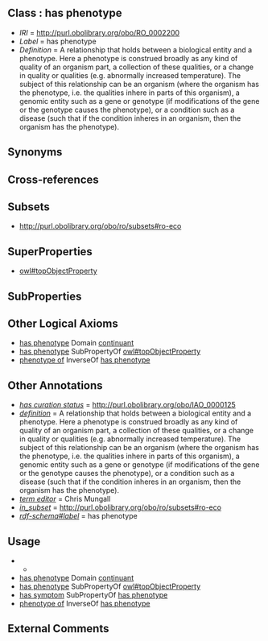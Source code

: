 
## Class : has phenotype

 * *IRI* = http://purl.obolibrary.org/obo/RO_0002200
 * *Label* = has phenotype
 * *Definition* = A relationship that holds between a biological entity and a phenotype. Here a phenotype is construed broadly as any kind of quality of an organism part, a collection of these qualities, or a change in quality or qualities (e.g. abnormally increased temperature). The subject of this relationship can be an organism (where the organism has the phenotype, i.e. the qualities inhere in parts of this organism), a genomic entity such as a gene or genotype (if modifications of the gene or the genotype causes the phenotype), or a condition such as a disease (such that if the condition inheres in an organism, then the organism has the phenotype).

## Synonyms


## Cross-references


## Subsets

 * http://purl.obolibrary.org/obo/ro/subsets#ro-eco

## SuperProperties

 * [owl#topObjectProperty](../../ty/owl#topObjectProperty.md)

## SubProperties


## Other Logical Axioms

 * [has phenotype](../../RO/00/RO_0002200.md) Domain [continuant](../../BFO/02/BFO_0000002.md)
 * [has phenotype](../../RO/00/RO_0002200.md) SubPropertyOf [owl#topObjectProperty](../../ty/owl#topObjectProperty.md)
 * [phenotype of](../../RO/01/RO_0002201.md) InverseOf [has phenotype](../../RO/00/RO_0002200.md)

## Other Annotations

 * *[has curation status](../../IAO/14/IAO_0000114.md)* = http://purl.obolibrary.org/obo/IAO_0000125
 * *[definition](../../IAO/15/IAO_0000115.md)* = A relationship that holds between a biological entity and a phenotype. Here a phenotype is construed broadly as any kind of quality of an organism part, a collection of these qualities, or a change in quality or qualities (e.g. abnormally increased temperature). The subject of this relationship can be an organism (where the organism has the phenotype, i.e. the qualities inhere in parts of this organism), a genomic entity such as a gene or genotype (if modifications of the gene or the genotype causes the phenotype), or a condition such as a disease (such that if the condition inheres in an organism, then the organism has the phenotype).
 * *[term editor](../../IAO/17/IAO_0000117.md)* = Chris Mungall
 * *[in_subset](../../et/oboInOwl#inSubset.md)* = http://purl.obolibrary.org/obo/ro/subsets#ro-eco
 * *[rdf-schema#label](../../el/rdf-schema#label.md)* = has phenotype

## Usage

 * -
 * [has phenotype](../../RO/00/RO_0002200.md) Domain [continuant](../../BFO/02/BFO_0000002.md)
 * [has phenotype](../../RO/00/RO_0002200.md) SubPropertyOf [owl#topObjectProperty](../../ty/owl#topObjectProperty.md)
 * [has symptom](../../RO/52/RO_0002452.md) SubPropertyOf [has phenotype](../../RO/00/RO_0002200.md)
 * [phenotype of](../../RO/01/RO_0002201.md) InverseOf [has phenotype](../../RO/00/RO_0002200.md)

## External Comments

